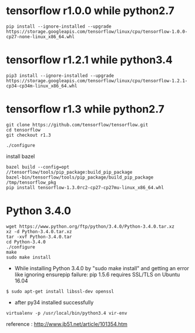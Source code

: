 # tensorflow r1.0.0 while python2.7
```
pip install --ignore-installed --upgrade https://storage.googleapis.com/tensorflow/linux/cpu/tensorflow-1.0.0-cp27-none-linux_x86_64.whl
```
# tensorflow r1.2.1 while python3.4
```
pip3 install --ignore-installed --upgrade https://storage.googleapis.com/tensorflow/linux/cpu/tensorflow-1.2.1-cp34-cp34m-linux_x86_64.whl
```
# tensorflow r1.3 while python2.7
```
git clone https://github.com/tensorflow/tensorflow.git
cd tensorflow
git checkout r1.3

./configure
```
install bazel

```
bazel build --config=opt //tensorflow/tools/pip_package:build_pip_package
bazel-bin/tensorflow/tools/pip_package/build_pip_package /tmp/tensorflow_pkg
pip install tensorflow-1.3.0rc2-cp27-cp27mu-linux_x86_64.whl
```

# Python 3.4.0
```
wget https://www.python.org/ftp/python/3.4.0/Python-3.4.0.tar.xz
xz -d Python-3.4.0.tar.xz
tar -xvf Python-3.4.0.tar
cd Python-3.4.0
./configure
make
sudo make install
```
* While installing Python 3.4.0 by  "sudo  make install" and getting an error like ignoring ensurepip failure: pip 1.5.6 requires SSL/TLS on Ubuntu 16.04 

```
$ sudo apt-get install libssl-dev openssl
```
* after py34 installed successfully
```
virtualenv -p /usr/local/bin/python3.4 vir-env
```
reference : http://www.jb51.net/article/101354.htm
